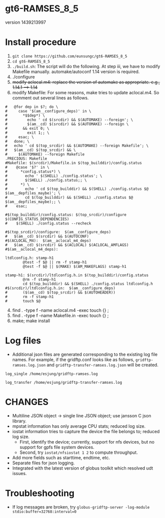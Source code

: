 # gt6-RAMSES_8_5
version 1439213997

# Install procedure
1. `git clone https://github.com/eunsungc/gt6-RAMSES_8_5`
2. `cd gt6-RAMSES_8_5`
3. `./build.sh`: The script will do the following. At step iii, we have to modify Makefile manually. automake/autoconf 1.14 version is required.
  1. ./configure
  2. ~~modify aclocal.m4: replace the version of automake as appropriate.  e.g., 1.14.1 --> 1.14~~
  3. modify Makefile: For some reasons, make tries to update aclocal.m4. So comment out several lines as follows.
  ``` #$(srcdir)/Makefile.in:  $(srcdir)/Makefile.am  $(am__configure_deps)
  #   @for dep in $?; do \
  #     case '$(am__configure_deps)' in \
  #       *$$dep*) \
  #         echo ' cd $(srcdir) && $(AUTOMAKE) --foreign'; \
  #         $(am__cd) $(srcdir) && $(AUTOMAKE) --foreign \
  #       && exit 0; \
  #         exit 1;; \
  #     esac; \
  #   done; \
  #   echo ' cd $(top_srcdir) && $(AUTOMAKE) --foreign Makefile'; \
  #   $(am__cd) $(top_srcdir) && \
  #     $(AUTOMAKE) --foreign Makefile
  .PRECIOUS: Makefile
  #Makefile: $(srcdir)/Makefile.in $(top_builddir)/config.status
  #    @case '$?' in \
  #      *config.status*) \
  #        echo ' $(SHELL) ./config.status'; \
  #        $(SHELL) ./config.status;; \
  #      *) \
  #        echo ' cd $(top_builddir) && $(SHELL) ./config.status $@ $(am__depfiles_maybe)'; \
  #        cd $(top_builddir) && $(SHELL) ./config.status $@ $(am__depfiles_maybe);; \
  #    esac;

  #$(top_builddir)/config.status: $(top_srcdir)/configure $(CONFIG_STATUS_DEPENDENCIES)
  #    $(SHELL) ./config.status --recheck

  #$(top_srcdir)/configure:  $(am__configure_deps)
  #   $(am__cd) $(srcdir) && $(AUTOCONF)
  #$(ACLOCAL_M4):  $(am__aclocal_m4_deps)
  #   $(am__cd) $(srcdir) && $(ACLOCAL) $(ACLOCAL_AMFLAGS)
  #$(am__aclocal_m4_deps):

  ltdlconfig.h: stamp-h1
          @test -f $@ || rm -f stamp-h1
          @test -f $@ || $(MAKE) $(AM_MAKEFLAGS) stamp-h1

  stamp-h1: $(srcdir)/ltdlconfig.h.in $(top_builddir)/config.status
          @rm -f stamp-h1
          cd $(top_builddir) && $(SHELL) ./config.status ltdlconfig.h
  #$(srcdir)/ltdlconfig.h.in:  $(am__configure_deps) 
  #       ($(am__cd) $(top_srcdir) && $(AUTOHEADER))
  #       rm -f stamp-h1
  #       touch $@
  ```
  4. find . -type f -name aclocal.m4 -exec touch {} \;
  5. find . -type f -name Makefile.in -exec touch {} \;
  6. make; make install

# Log files
* Additional json files are generated corresponding to the existing log file names. For example, if the gridftp.conf looks like as follows, `gridftp-ramses.log.json` and `gridftp-transfer-ramses.log.json` will be created.

```
log_single /home/esjung/gridftp-ramses.log

log_transfer /home/esjung/gridftp-transfer-ramses.log
```

# CHANGES
* Multiline JSON object -> single line JSON object; use jansson C json library.
* mpstat information has only average CPU stats; reduced log size.
* iostat information tries to capture the device the file belongs to; reduced log size.
  * First, identify the device; currently, support for nfs devices, but no support for gpfs file system devices.
  * Second, try `iostat/nfsiostat 1 2` to compute throughput.
* Add more fields such as starttime, endtime, etc.
* Separate files for json logging.
* Integrated with the latest version of globus toolkit which resolved udt issues.

# Troubleshooting
* If log messages are broken, try `globus-gridftp-server -log-module stdio:buffer=32768:interval=0`
